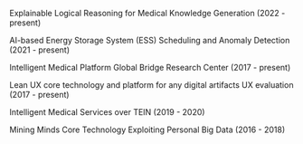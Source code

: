 
Explainable Logical Reasoning for Medical Knowledge Generation (2022 - present)

AI-based Energy Storage System (ESS) Scheduling and Anomaly Detection (2021 - present)

Intelligent Medical Platform Global Bridge Research Center (2017 - present)

Lean UX core technology and platform for any digital artifacts UX evaluation (2017 - present)

Intelligent Medical Services over TEIN (2019 - 2020)

Mining Minds Core Technology Exploiting Personal Big Data (2016 - 2018)

